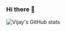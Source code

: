 ### Hi there 👋
![Vijay's GitHub stats](https://github-readme-stats.vercel.app/api?username=vijaysue&show_icons=true&theme=graywhite)
<!--
**VijaySue/VijaySue** is a ✨ _special_ ✨ repository because its `README.md` (this file) appears on your GitHub profile.

Here are some ideas to get you started:

- 🔭 I’m currently working on ...
- 🌱 I’m currently learning ...
- 👯 I’m looking to collaborate on ...
- 🤔 I’m looking for help with ...
- 💬 Ask me about ...
- 📫 How to reach me: ...
- 😄 Pronouns: ...
- ⚡ Fun fact: ...
-->
